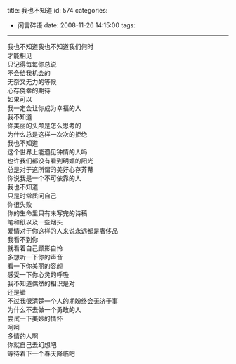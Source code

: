 title: 我也不知道
id: 574
categories:
  - 闲言碎语
date: 2008-11-26 14:15:00
tags:
---

我也不知道我也不知道我们何时
</br>才能相见
</br>只记得每每你总说
</br>不会给我机会的
</br>无奈又无力的等候
</br>心存侥幸的期待
</br>如果可以
</br>我一定会让你成为幸福的人
</br>我不知道
</br>你美丽的头颅是怎么思考的
</br>为什么总是这样一次次的拒绝
</br>我也不知道
</br>这个世界上能遇见钟情的人吗
</br>也许我们都没有看到明媚的阳光
</br>总是对于这所谓的美好心存芥蒂
</br>你说我是一个不可依靠的人
</br>我也不知道
</br>只是时常质问自己
</br>你很失败
</br>你的生命里只有未写完的诗稿
</br>笔和纸以及一些烟头
</br>爱情对于你这样的人来说永远都是奢侈品
</br>我看不到你
</br>就看着自己顾影自怜
</br>多想听一下你的声音
</br>看一下你美丽的容颜
</br>感受一下你心灵的呼吸
</br>我不知道偶然的相识是对
</br>还是错
</br>不过我很清楚一个人的期盼终会无济于事
</br>为什么不去做一个勇敢的人
</br>尝试一下美妙的情怀
</br>呵呵
</br>多情的人啊
</br>你就自己去幻想吧
</br>等待着下一个春天降临吧